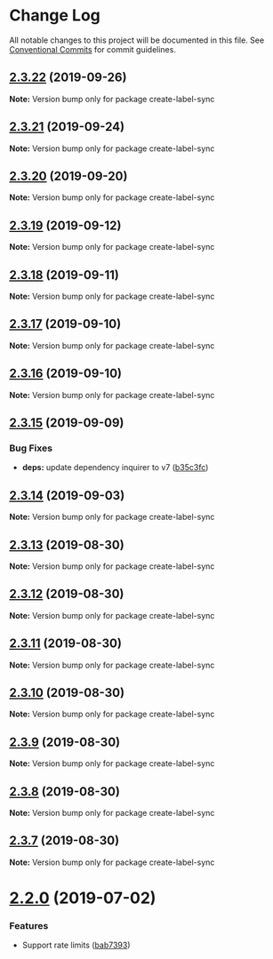 # Change Log

All notable changes to this project will be documented in this file.
See [Conventional Commits](https://conventionalcommits.org) for commit guidelines.

## [2.3.22](https://github.com/maticzav/label-sync/compare/v2.3.21...v2.3.22) (2019-09-26)

**Note:** Version bump only for package create-label-sync





## [2.3.21](https://github.com/maticzav/label-sync/compare/v2.3.20...v2.3.21) (2019-09-24)

**Note:** Version bump only for package create-label-sync





## [2.3.20](https://github.com/maticzav/label-sync/compare/v2.3.19...v2.3.20) (2019-09-20)

**Note:** Version bump only for package create-label-sync





## [2.3.19](https://github.com/maticzav/label-sync/compare/v2.3.18...v2.3.19) (2019-09-12)

**Note:** Version bump only for package create-label-sync





## [2.3.18](https://github.com/maticzav/label-sync/compare/v2.3.17...v2.3.18) (2019-09-11)

**Note:** Version bump only for package create-label-sync





## [2.3.17](https://github.com/maticzav/label-sync/compare/v2.3.16...v2.3.17) (2019-09-10)

**Note:** Version bump only for package create-label-sync





## [2.3.16](https://github.com/maticzav/label-sync/compare/v2.3.15...v2.3.16) (2019-09-10)

**Note:** Version bump only for package create-label-sync





## [2.3.15](https://github.com/maticzav/label-sync/compare/v2.3.14...v2.3.15) (2019-09-09)


### Bug Fixes

* **deps:** update dependency inquirer to v7 ([b35c3fc](https://github.com/maticzav/label-sync/commit/b35c3fc))





## [2.3.14](https://github.com/maticzav/label-sync/compare/v2.3.13...v2.3.14) (2019-09-03)

**Note:** Version bump only for package create-label-sync





## [2.3.13](https://github.com/maticzav/label-sync/compare/v2.3.12...v2.3.13) (2019-08-30)

**Note:** Version bump only for package create-label-sync





## [2.3.12](https://github.com/maticzav/label-sync/compare/v2.3.11...v2.3.12) (2019-08-30)

**Note:** Version bump only for package create-label-sync





## [2.3.11](https://github.com/maticzav/label-sync/compare/v2.3.10...v2.3.11) (2019-08-30)

**Note:** Version bump only for package create-label-sync





## [2.3.10](https://github.com/maticzav/label-sync/compare/v2.3.9...v2.3.10) (2019-08-30)

**Note:** Version bump only for package create-label-sync





## [2.3.9](https://github.com/maticzav/label-sync/compare/v2.3.8...v2.3.9) (2019-08-30)

**Note:** Version bump only for package create-label-sync





## [2.3.8](https://github.com/maticzav/label-sync/compare/v2.3.7...v2.3.8) (2019-08-30)

**Note:** Version bump only for package create-label-sync





## [2.3.7](https://github.com/maticzav/label-sync/compare/v2.3.6...v2.3.7) (2019-08-30)

**Note:** Version bump only for package create-label-sync





# [2.2.0](https://github.com/maticzav/label-sync/compare/v2.1.0...v2.2.0) (2019-07-02)


### Features

* Support rate limits ([bab7393](https://github.com/maticzav/label-sync/commit/bab7393))
